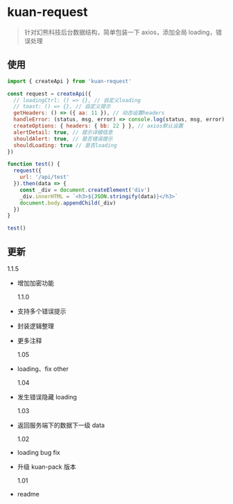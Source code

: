 # kuan-request

> 针对幻熊科技后台数据结构，简单包装一下 axios，添加全局 loading，错误处理

## 使用

```js
import { createApi } from 'kuan-request'

const request = createApi({
  // loadingCtrl: () => {}, // 自定义loading
  // toast: () => {}, // 自定义提示
  getHeaders: () => ({ aa: 11 }), // 动态设置headers
  handleError: (status, msg, error) => console.log(status, msg, error), // 自定义错误处理
  createOptions: { headers: { bb: 22 } }, // axios默认设置
  alertDetail: true, // 提示详细信息
  shouldAlert: true, // 是否错误提示
  shouldLoading: true // 是否loading
})

function test() {
  request({
    url: '/api/test'
  }).then(data => {
    const _div = document.createElement('div')
    _div.innerHTML = `<h3>${JSON.stringify(data)}</h3>`
    document.body.appendChild(_div)
  })
}

test()
```

## 更新

  1.1.5
- 增加加密功能

  1.1.0

- 支持多个错误提示
- 封装逻辑整理
- 更多注释

  1.05

- loading、fix other

  1.04

- 发生错误隐藏 loading

  1.03

- 返回服务端下的数据下一级 data

  1.02

- loading bug fix
- 升级 kuan-pack 版本

  1.01

- readme
